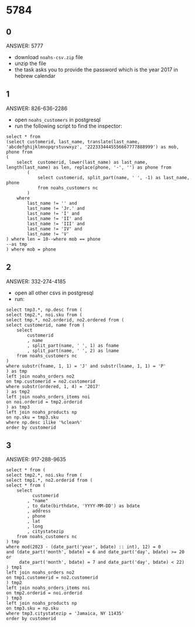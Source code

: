 # 5784

## 0

ANSWER: 5777

- download `noahs-csv.zip` file
- unzip the file
- the task asks you to provide the password which is the year 2017 in hebrew calendar

## 1

ANSWER: 826-636-2286

- open `noahs_customers` in postgresql
- run the following script to find the inspector:
```
select * from
(select customerid, last_name, translate(last_name, 'abcdefghijklmnopqrstuvwxyz', '2223334445556667777888999') as mob, phone from
(
	select  customerid, lower(last_name) as last_name, length(last_name) as len, replace(phone, '-', '') as phone from
		(
			select customerid, split_part(name, ' ', -1) as last_name, phone
			from noahs_customers nc
		)
	where	
		last_name != '' and
		last_name != 'Jr.' and
		last_name != 'I' and
		last_name != 'II' and
		last_name != 'III' and
		last_name != 'IV' and
		last_name != 'V'
) where len = 10--where mob == phone
--as tmp
) where mob = phone

```

## 2

ANSWER: 332-274-4185

- open all other csvs in postgresql
- run:
```
select tmp3.*, np.desc from (
select tmp2.*, noi.sku from (
select tmp.*, no2.orderid, no2.ordered from (
select customerid, name from (
	select
		customerid
		, name
		, split_part(name, ' ', 1) as fname
		, split_part(name, ' ', 2) as lname
	from noahs_customers nc
)
where substr(fname, 1, 1) = 'J' and substr(lname, 1, 1) = 'P'
) as tmp
left join noahs_orders no2
on tmp.customerid = no2.customerid
where substr(ordered, 1, 4) = '2017'
) as tmp2
left join noahs_orders_items noi
on noi.orderid = tmp2.orderid
) as tmp3
left join noahs_products np
on np.sku = tmp3.sku
where np.desc ilike '%clean%'
order by customerid

```

## 3

ANSWER: 917-288-9635

```
select * from (
select tmp2.*, noi.sku from (
select tmp1.*, no2.orderid from (
select * from (
	select
		  customerid
		, "name"
		, to_date(birthdate, 'YYYY-MM-DD') as bdate
		, address
		, phone
		, lat
		, long
		, citystatezip
	from noahs_customers nc
) tmp
where mod(2023 - (date_part('year', bdate) :: int), 12) = 0
and (date_part('month', bdate) = 6 and date_part('day', bdate) >= 20 or
	 date_part('month', bdate) = 7 and date_part('day', bdate) < 22)
) tmp1
left join noahs_orders no2
on tmp1.customerid = no2.customerid
) tmp2
left join noahs_orders_items noi
on tmp2.orderid = noi.orderid
) tmp3
left join noahs_products np
on tmp3.sku = np.sku
where tmp3.citystatezip = 'Jamaica, NY 11435'
order by customerid

```

